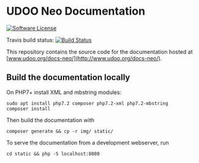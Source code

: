 # UDOO Neo Documentation

[![Software License](https://img.shields.io/badge/license-MIT-brightgreen.svg?style=flat-square)](https://github.com/UDOOboard/X86-Docs/LICENSE)

Travis build status: [![Build Status](https://travis-ci.org/UDOOboard/Neo-Docs.svg?branch=master)](https://travis-ci.org/UDOOboard/Neo-Docs)

This repository contains the source code for the documentation hosted at [www.udoo.org/docs-neo/](http://www.udoo.org/docs-neo/).


## Build the documentation locally
On PHP7+ install XML and mbstring modules:

    sudo apt install php7.2 composer php7.2-xml php7.2-mbstring
    composer install

Then build the documentation with

    composer generate && cp -r img/ static/

To serve the documentation from a development webserver, run

    cd static && php -S localhost:8080


